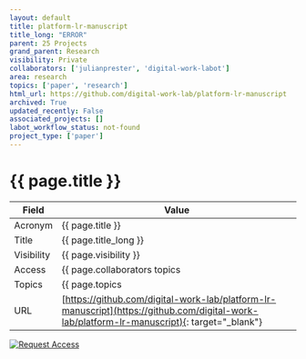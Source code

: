 ```yaml
---
layout: default
title: platform-lr-manuscript
title_long: "ERROR"
parent: 25 Projects
grand_parent: Research
visibility: Private
collaborators: ['julianprester', 'digital-work-labot']
area: research
topics: ['paper', 'research']
html_url: https://github.com/digital-work-lab/platform-lr-manuscript
archived: True
updated_recently: False
associated_projects: []
labot_workflow_status: not-found
project_type: ['paper']
---
```


# {{ page.title }}

Field               | Value
------------------- | ----------------------------------
Acronym             | {{ page.title }}
Title               | {{ page.title_long }}
Visibility          | {{ page.visibility }}
Access              | {{ page.collaborators topics | join: ", "}}
Topics              | {{ page.topics | join: ", " }}
URL                 | [https://github.com/digital-work-lab/platform-lr-manuscript](https://github.com/digital-work-lab/platform-lr-manuscript){: target="_blank"}

[![Request Access](https://img.shields.io/badge/Request-Access-blue?style=for-the-badge)](https://github.com/digital-work-lab/handbook/issues/new?assignees=geritwagner&labels=access+request&template=request-repo-access.md&title=%5BAccess+Request%5D+Request+for+access+to+repository)
